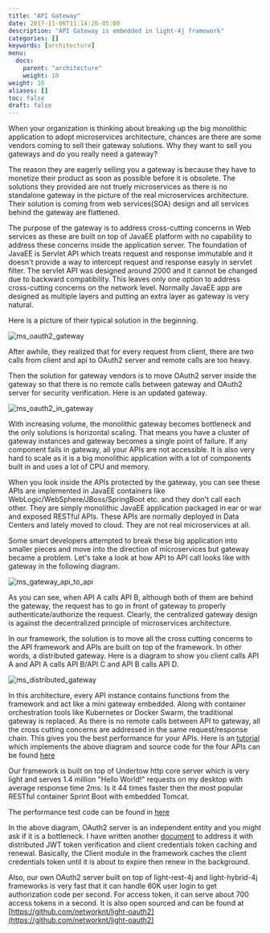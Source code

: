 ```yaml
---
title: "API Gateway"
date: 2017-11-06T11:14:26-05:00
description: "API Gateway is embedded in light-4j framework"
categories: []
keywords: [architecture]
menu:
  docs:
    parent: "architecture"
    weight: 10
weight: 10
aliases: []
toc: false
draft: false
---
```


When your organization is thinking about breaking up the big monolithic
application to adopt microservices architecture, chances are there are
some vendors coming to sell their gateway solutions. Why they want to
sell you gateways and do you really need a gateway?

The reason they are eagerly selling you a gateway is because they have 
to monetize their product as soon as possible before it is obsolete. 
The solutions they provided are not truely microservices as there is 
no standalone gateway in the picture of the real microservices 
architecture. Their solution is coming from web services(SOA) design 
and all services behind the gateway are flattened.

The purpose of the gateway is to address cross-cutting concerns in Web
services as these are built on top of JavaEE platform with no capability
to address these concerns inside the application server. The foundation
of JavaEE is Servlet API which treats request and response immutable and
it doesn't provide a way to intercept request and response easyly in 
servlet filter. The servlet API was designed around 2000 and it cannot be
changed due to backward compatibility. This leaves only one option to
address cross-cutting concerns on the network level. Normally JavaEE app
are designed as multiple layers and putting an extra layer as gateway is
very natural. 

Here is a picture of their typical solution in the beginning.

![ms_oauth2_gateway](/images/ms_oauth2_gateway.png)

After awhile, they realized that for every request from client, there 
are two calls from client and api to OAuth2 server and remote calls 
are too heavy.

Then the solution for gateway vendors is to move OAuth2 server inside 
the gateway so that there is no remote calls between gateway and OAuth2 
server for security verification. Here is an updated gateway.

![ms_oauth2_in_gateway](/images/ms_oauth2_in_gateway.png)

With increasing volume, the monolithic gateway becomes bottleneck and 
the only solutions is horizontal scaling. That means you have a cluster 
of gateway instances and gateway becomes a single point of failure. If 
any component fails in gateway, all your APIs are not accessible. It is 
also very hard to scale as it is a big monolithic application with a lot 
of components built in and uses a lot of CPU and memory. 

When you look inside the APIs protected by the gateway, you can see 
these APIs are implemented in JavaEE containers like 
WebLogic/WebSphere/JBoss/SpringBoot etc. and they don't call each 
other. They are simply monolithic JavaEE application packaged in ear 
or war and exposed RESTful APIs. These APIs are normally deployed in Data
Centers and lately moved to cloud. They are not real microservices at 
all. 

Some smart developers attempted to break these big application into 
smaller pieces and move into the direction of microservices but gateway 
became a problem. Let's take a look at how API to API call looks like 
with gateway in the following diagram.

![ms_gateway_api_to_api](/images/ms_gateway_api_to_api.png)

As you can see, when API A calls API B, although both of them are behind 
the gateway, the request has to go in front of gateway to properly 
authenticate/authorize the request. Clearly, the centralized gateway 
design is against the decentralized principle of microservices 
architecture.

In our framework, the solution is to move all the cross cutting concerns 
to the API framework and APIs are built on top of the framework. In other 
words, a distributed gateway. Here is a diagram to show you client calls 
API A and API A calls API B/API C and API B calls API D. 

![ms_distributed_gateway](/images/ms_distributed_gateway.png)


In this architecture, every API instance contains functions from the 
framework and act like a mini gateway embedded. Along with container 
orchestration tools like Kubernetes or Docker Swarm, the traditional 
gateway is replaced. As there is no remote calls between API to gateway, 
all the cross cutting concerns are addressed in the same request/response 
chain. This gives you the best performance for your APIs. Here
is an [tutorial](https://networknt.github.io/light-4j/tutorials/microservices/) 
which implements the above diagram and source code for the four APIs can
be found [here](https://github.com/networknt/light-example-4j)

Our framework is built on top of Undertow http core server which is very 
light and serves 1.4 million "Hello World!" requests on my desktop with 
average response time 2ms. Is it 44 times faster then the most popular 
RESTful container Sprint Boot with embedded Tomcat.

The performance test code can be found in 
[here](https://github.com/networknt/microservices-framework-benchmark)


In the above diagram, OAuth2 server is an independent entity and you 
might ask if it is a bottleneck. I have written another [document](/architecture/security) 
to address it with distributed JWT token verification and client credentials 
token caching and renewal. Basically, the Client module in the framework
caches the client credentials token until it is about to expire then renew
in the background. 

Also, our own OAuth2 server built on top of light-rest-4j and light-hybrid-4j 
frameworks is very fast that it can handle 60K user login to get authorization 
code per second. For access token, it can serve about 700 access tokens in a 
second. It is also open sourced and can be found at [https://github.com/networknt/light-oauth2](https://github.com/networknt/light-oauth2)


